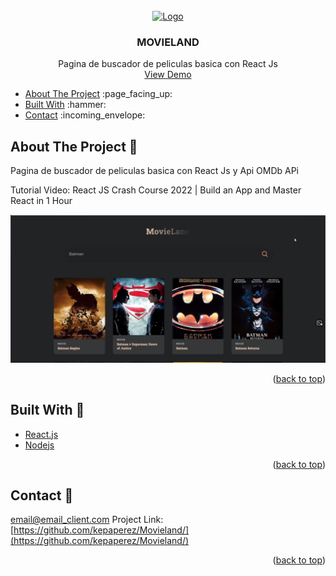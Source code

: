 <div id="top"></div>

<!-- PROJECT LOGO -->
<br />
<div align="center">
  <a href="https://github.com/github_username/repo_name">
    <img src="https://talent2win.com/wp-content/uploads/2021/09/LogoDefault.png" alt="Logo" width="80" height="80">
  </a>

<h3 align="center">MOVIELAND</h3>

  <p align="center">
   Pagina de buscador de peliculas basica con React Js 
    <br />
    <a href="https://github.com/github_username/repo_name">View Demo</a>
  </p>
</div>


<!-- TABLE OF CONTENTS -->
<div>
  <ul>
    <li>
     <a href="#about-the-project">About The Project</a>  :page_facing_up: 
     </li>
     <li>
     <a href="#built-with">Built With</a>  :hammer: 
    </li>
   <li>
   <a href="#contact">Contact</a>   :incoming_envelope: 
  </li>
    </ul>
</div>



<!-- ABOUT THE PROJECT -->
##  About The Project :page_facing_up:
<p>
  <p>Pagina de buscador de peliculas basica con React Js y Api OMDb APi</p>
  <p>Tutorial Video: React JS Crash Course 2022 | Build an App and Master React in 1 Hour</p>
</p>

[![Product Name Screen Shot][product-screenshot]](https://example.com)

<!--Here's a blank template to get started: To avoid retyping too much info. Do a search and replace with your text editor for the following: `github_username`, `repo_name`, `twitter_handle`, `linkedin_username`, `email_client`, `email`, `project_title`, `project_description`*-->

<p align="right">(<a href="#top">back to top</a>)</p>



## Built With :hammer: 

* [React.js](https://reactjs.org/)
* [Nodejs](https://nodejs.org/)


<p align="right">(<a href="#top">back to top</a>)</p>


<!-- CONTACT -->
## Contact :incoming_envelope: 

email@email_client.com
Project Link: [https://github.com/kepaperez/Movieland/](https://github.com/kepaperez/Movieland/)

<p align="right">(<a href="#top">back to top</a>)</p>




<!-- MARKDOWN LINKS & IMAGES -->
<!-- https://www.markdownguide.org/basic-syntax/#reference-style-links -->
[contributors-shield]: https://img.shields.io/github/contributors/github_username/repo_name.svg?style=for-the-badge
[contributors-url]: https://github.com/github_username/repo_name/graphs/contributors
[license-url]: https://github.com/github_username/repo_name/blob/master/LICENSE.txt
[linkedin-shield]: https://img.shields.io/badge/-LinkedIn-black.svg?style=for-the-badge&logo=linkedin&colorB=555
[linkedin-url]: https://linkedin.com/in/linkedin_username
[product-screenshot]: /Captura.JPG
